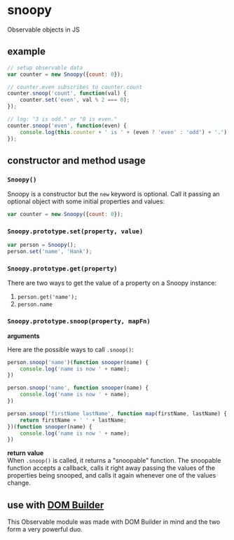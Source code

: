 # snoopy
Observable objects in JS

## example

```js
// setup observable data
var counter = new Snoopy({count: 0});

// counter.even subscribes to counter.count
counter.snoop('count', function(val) {
	counter.set('even', val % 2 === 0);
});

// log: "3 is odd." or "0 is even."
counter.snoop('even', function(even) {
	console.log(this.counter + ' is ' + (even ? 'even' : 'odd') + '.');
});
```

## constructor and method usage

### `Snoopy()`

Snoopy is a constructor but the `new` keyword is optional. Call it passing an optional object with some initial properties and values:

```js
var counter = new Snoopy({count: 0});
```

### `Snoopy.prototype.set(property, value)`

```js
var person = Snoopy();
person.set('name', 'Hank');
```

### `Snoopy.prototype.get(property)`

There are two ways to get the value of a property on a Snoopy instance:

1. `person.get('name');`
2. `person.name`

### `Snoopy.prototype.snoop(property, mapFn)`

**arguments**  

Here are the possible ways to call `.snoop()`:

```js
person.snoop('name')(function snooper(name) {
	console.log('name is now ' + name);
})
```

```js
person.snoop('name', function snooper(name) {
	console.log('name is now ' + name);
})
```

```js
person.snoop('firstName lastName', function map(firstName, lastName) {
	return firstName + ' ' + lastName;
})(function snooper(name) {
	console.log('name is now ' + name);
})
```

**return value**  
When `.snoop()` is called, it returns a "snoopable" function. The snoopable function accepts a callback, calls it right away passing the values of the properties being snooped, and calls it again whenever one of the values change.

## use with [DOM Builder](https://github.com/Daniel-Hug/DOM-Builder)

This Observable module was made with DOM Builder in mind and the two form a very powerful duo.